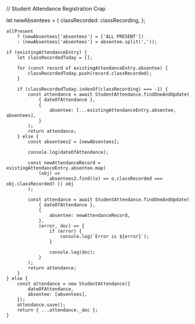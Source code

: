 // Student Attendance Registration Crap

let newAbsentees = {
classRecorded: classRecording,
};

    allPresent
    	? (newAbsentees['absentees'] = ['ALL PRESENT'])
    	: (newAbsentees['absentees'] = absentee.split(','));

    if (existingAttendanceEntry) {
    	let classRecordedToday = [];

    	for (const record of existingAttendanceEntry.absentee) {
    		classRecordedToday.push(record.classRecorded);
    	}

    	if (classRecordedToday.indexOf(classRecording) === -1) {
    		const attendance = await StudentAttendance.findOneAndUpdate(
    			{ dateOfAttendance },
    			{
    				absentee: [...existingAttendanceEntry.absentee, absentees],
    			}
    		);
    		return attendance;
    	} else {
    		const absentees2 = [newAbsentees];

    		console.log(dateOfAttendance);

    		const newAttendanceRecord = existingAttendanceEntry.absentee.map(
    			(obj) =>
    				absentees2.find((o) => o.classRecorded === obj.classRecorded) || obj
    		);

    		const attendance = await StudentAttendance.findOneAndUpdate(
    			{ dateOfAttendance },
    			{
    				absentee: newAttendanceRecord,
    			},
    			(error, doc) => {
    				if (error) {
    					console.log(`Error is ${error}`);
    				}

    				console.log(doc);
    			}
    		);
    		return attendance;
    	}
    } else {
    	const attendance = new StudentAttendance({
    		dateOfAttendance,
    		absentee: [absentees],
    	});
    	attendance.save();
    	return { ...attendance._doc };
    }
